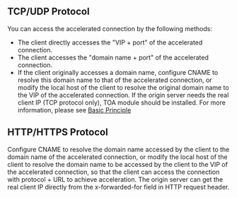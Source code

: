 ## TCP/UDP Protocol
You can access the accelerated connection by the following methods:
- The client directly accesses the "VIP + port" of the accelerated connection.
- The client accesses the "domain name + port" of the accelerated connection. 
- If the client originally accesses a domain name, configure CNAME to resolve this domain name to that of the accelerated connection, or modify the local host of the client to resolve the original domain name to the VIP of the accelerated connection.
If the origin server needs the real client IP (TCP protocol only), TOA module should be installed. For more information, please see [Basic Principle](https://intl.cloud.tencent.com/document/product/608/14429)

## HTTP/HTTPS Protocol
Configure CNAME to resolve the domain name accessed by the client to the domain name of the accelerated connection, or modify the local host of the client to resolve the domain name to be accessed by the client to the VIP of the accelerated connection, so that the client can access the connection with protocol + URL to achieve acceleration.
The origin server can get the real client IP directly from the x-forwarded-for field in HTTP request header.
